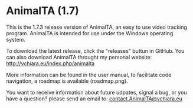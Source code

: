 # AnimalTA (1.7)

This is the 1.7.3 release version of AnimalTA, an easy to use video tracking program.
AnimalTA is intended for use under the Windows operating system.

To download the latest release, click the "releases" buttun in GitHub.
You can also download AnimalTA throught my personal website: http://vchiara.eu/index.php/animalta

More information can be found in the user manual, to facilitate code navigation, a roadmap is available (roadmap.png).

You want to receive information about future udpates, signal a bug, or you have a question? please send an email to: contact.AnimalTA@vchiara.eu

